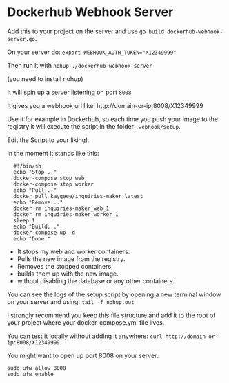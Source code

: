# Dockerhub Webhook Server

Add this to your project on the server and use `go build dockerhub-webhook-server.go`.

On your server do: `export WEBHOOK_AUTH_TOKEN="X12349999"`

Then run it with `nohup ./dockerhub-webhook-server`

(you need to install nohup)

It will spin up a server listening on port `8008`

It gives you a webhook url like: http://domain-or-ip:8008/X12349999

Use it for example in Dockerhub, so each time you push your image to the registry it will execute the script in the folder `.webhook/setup`.

Edit the Script to your liking!.

In the moment it stands like this:

```
  #!/bin/sh
  echo "Stop..."
  docker-compose stop web
  docker-compose stop worker
  echo "Pull..."
  docker pull kaygeee/inquiries-maker:latest
  echo "Remove..."
  docker rm inquiries-maker_web_1
  docker rm inquiries-maker_worker_1
  sleep 1
  echo "Build..."
  docker-compose up -d
  echo "Done!"

```

- It stops my web and worker containers.
- Pulls the new image from the registry.
- Removes the stopped containers.
- builds them up with the new image.
- without disabling the database or any other containers.

You can see the logs of the setup script by opening a new terminal window on your server and using: `tail -f nohup.out`

I strongly recommend you keep this file structure and add it to the root of your project where your docker-compose.yml file lives.

You can test it locally without adding it anywhere:
`curl http://domain-or-ip:8008/X12349999`

You might want to open up port 8008 on your server:
```
sudo ufw allow 8008
sudo ufw enable
```
